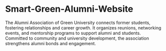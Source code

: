 # Smart-Green-Alumni-Website
The Alumni Association of Green University connects former students, fostering relationships and career growth. It organizes reunions, networking events, and mentorship programs to support alumni and students. Committed to community and university development, the association strengthens alumni bonds and engagement.
